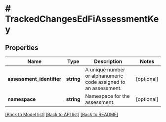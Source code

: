 # # TrackedChangesEdFiAssessmentKey

## Properties

Name | Type | Description | Notes
------------ | ------------- | ------------- | -------------
**assessment_identifier** | **string** | A unique number or alphanumeric code assigned to an assessment. | [optional]
**namespace** | **string** | Namespace for the assessment. | [optional]

[[Back to Model list]](../../README.md#models) [[Back to API list]](../../README.md#endpoints) [[Back to README]](../../README.md)
